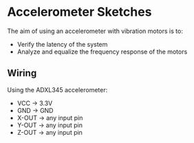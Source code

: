 # Accelerometer Sketches

The aim of using an accelerometer with vibration motors is to:
- Verify the latency of the system
- Analyze and equalize the frequency response of the motors

## Wiring

Using the ADXL345 accelerometer:

- VCC -> 3.3V
- GND -> GND
- X-OUT -> any input pin
- Y-OUT -> any input pin
- Z-OUT -> any input pin